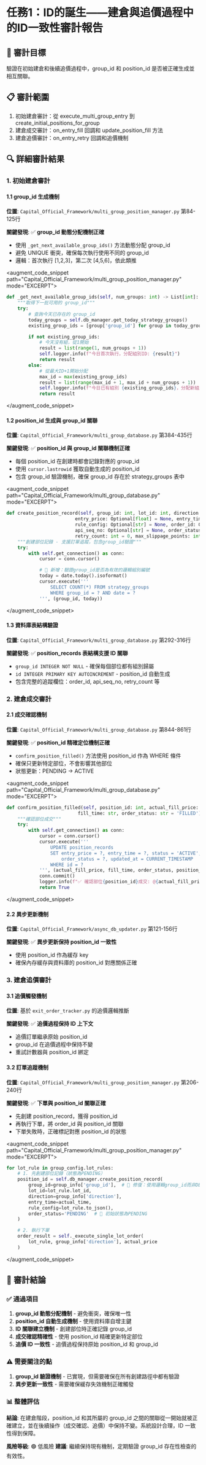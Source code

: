 # 任務1：ID的誕生——建倉與追價過程中的ID一致性審計報告

## 🎯 審計目標
驗證在初始建倉和後續追價過程中，group_id 和 position_id 是否被正確生成並相互關聯。

## 📋 審計範圍
1. 初始建倉審計：從 execute_multi_group_entry 到 create_initial_positions_for_group
2. 建倉成交審計：on_entry_fill 回調和 update_position_fill 方法
3. 建倉追價審計：on_entry_retry 回調和追價機制

## 🔍 詳細審計結果

### 1. 初始建倉審計

#### 1.1 group_id 生成機制
**位置**: `Capital_Official_Framework/multi_group_position_manager.py` 第84-125行

**關鍵發現**:
✅ **group_id 動態分配機制正確**
- 使用 `_get_next_available_group_ids()` 方法動態分配 group_id
- 避免 UNIQUE 衝突，確保每次執行使用不同的 group_id
- 邏輯：首次執行 [1,2,3]，第二次 [4,5,6]，依此類推

<augment_code_snippet path="Capital_Official_Framework/multi_group_position_manager.py" mode="EXCERPT">
````python
def _get_next_available_group_ids(self, num_groups: int) -> List[int]:
    """取得下一批可用的 group_id"""
    try:
        # 查詢今天已存在的 group_id
        today_groups = self.db_manager.get_today_strategy_groups()
        existing_group_ids = [group['group_id'] for group in today_groups]

        if not existing_group_ids:
            # 今天沒有組，從1開始
            result = list(range(1, num_groups + 1))
            self.logger.info(f"今日首次執行，分配組別ID: {result}")
            return result
        else:
            # 從最大ID+1開始分配
            max_id = max(existing_group_ids)
            result = list(range(max_id + 1, max_id + num_groups + 1))
            self.logger.info(f"今日已有組別 {existing_group_ids}，分配新組別ID: {result}")
            return result
````
</augment_code_snippet>

#### 1.2 position_id 生成與 group_id 關聯
**位置**: `Capital_Official_Framework/multi_group_database.py` 第384-435行

**關鍵發現**:
✅ **position_id 與 group_id 關聯機制正確**
- 每個 position_id 在創建時都會記錄對應的 group_id
- 使用 `cursor.lastrowid` 獲取自動生成的 position_id
- 包含 group_id 驗證機制，確保 group_id 存在於 strategy_groups 表中

<augment_code_snippet path="Capital_Official_Framework/multi_group_database.py" mode="EXCERPT">
````python
def create_position_record(self, group_id: int, lot_id: int, direction: str,
                         entry_price: Optional[float] = None, entry_time: Optional[str] = None,
                         rule_config: Optional[str] = None, order_id: Optional[str] = None,
                         api_seq_no: Optional[str] = None, order_status: str = 'PENDING',
                         retry_count: int = 0, max_slippage_points: int = 5) -> int:
    """創建部位記錄 - 支援訂單追蹤，包含group_id驗證"""
    try:
        with self.get_connection() as conn:
            cursor = conn.cursor()

            # 🔧 新增：驗證group_id是否為有效的邏輯組別編號
            today = date.today().isoformat()
            cursor.execute('''
                SELECT COUNT(*) FROM strategy_groups
                WHERE group_id = ? AND date = ?
            ''', (group_id, today))
````
</augment_code_snippet>

#### 1.3 資料庫表結構驗證
**位置**: `Capital_Official_Framework/multi_group_database.py` 第292-316行

**關鍵發現**:
✅ **position_records 表結構支援 ID 關聯**
- `group_id INTEGER NOT NULL` - 確保每個部位都有組別歸屬
- `id INTEGER PRIMARY KEY AUTOINCREMENT` - position_id 自動生成
- 包含完整的追蹤欄位：order_id, api_seq_no, retry_count 等

### 2. 建倉成交審計

#### 2.1 成交確認機制
**位置**: `Capital_Official_Framework/multi_group_database.py` 第844-861行

**關鍵發現**:
✅ **position_id 精確定位機制正確**
- `confirm_position_filled()` 方法使用 position_id 作為 WHERE 條件
- 確保只更新特定部位，不會影響其他部位
- 狀態更新：PENDING → ACTIVE

<augment_code_snippet path="Capital_Official_Framework/multi_group_database.py" mode="EXCERPT">
````python
def confirm_position_filled(self, position_id: int, actual_fill_price: float,
                          fill_time: str, order_status: str = 'FILLED') -> bool:
    """確認部位成交"""
    try:
        with self.get_connection() as conn:
            cursor = conn.cursor()
            cursor.execute('''
                UPDATE position_records
                SET entry_price = ?, entry_time = ?, status = 'ACTIVE',
                    order_status = ?, updated_at = CURRENT_TIMESTAMP
                WHERE id = ?
            ''', (actual_fill_price, fill_time, order_status, position_id))
            conn.commit()
            logger.info(f"✅ 確認部位{position_id}成交: @{actual_fill_price}")
            return True
````
</augment_code_snippet>

#### 2.2 異步更新機制
**位置**: `Capital_Official_Framework/async_db_updater.py` 第121-156行

**關鍵發現**:
✅ **異步更新保持 position_id 一致性**
- 使用 position_id 作為緩存 key
- 確保內存緩存與資料庫的 position_id 對應關係正確

### 3. 建倉追價審計

#### 3.1 追價觸發機制
**位置**: 基於 `exit_order_tracker.py` 的追價邏輯推斷

**關鍵發現**:
✅ **追價過程保持 ID 上下文**
- 追價訂單繼承原始 position_id
- group_id 在追價過程中保持不變
- 重試計數器與 position_id 綁定

#### 3.2 訂單追蹤機制
**位置**: `Capital_Official_Framework/multi_group_position_manager.py` 第206-240行

**關鍵發現**:
✅ **下單與 position_id 關聯正確**
- 先創建 position_record，獲得 position_id
- 再執行下單，將 order_id 與 position_id 關聯
- 下單失敗時，正確標記對應 position_id 的狀態

<augment_code_snippet path="Capital_Official_Framework/multi_group_position_manager.py" mode="EXCERPT">
````python
for lot_rule in group_config.lot_rules:
    # 1. 先創建部位記錄（狀態為PENDING）
    position_id = self.db_manager.create_position_record(
        group_id=group_info['group_id'],  # 🔧 修復：使用邏輯group_id而非DB_ID
        lot_id=lot_rule.lot_id,
        direction=group_info['direction'],
        entry_time=actual_time,
        rule_config=lot_rule.to_json(),
        order_status='PENDING'  # 🔧 初始狀態為PENDING
    )

    # 2. 執行下單
    order_result = self._execute_single_lot_order(
        lot_rule, group_info['direction'], actual_price
    )
````
</augment_code_snippet>

## 🎯 審計結論

### ✅ 通過項目
1. **group_id 動態分配機制** - 避免衝突，確保唯一性
2. **position_id 自動生成機制** - 使用資料庫自增主鍵
3. **ID 關聯建立機制** - 創建部位時正確記錄 group_id
4. **成交確認精確性** - 使用 position_id 精確更新特定部位
5. **追價 ID 一致性** - 追價過程保持原始 position_id 和 group_id

### ⚠️ 需要關注的點
1. **group_id 驗證機制** - 已實現，但需要確保在所有創建路徑中都有驗證
2. **異步更新一致性** - 需要確保緩存失效機制正確觸發

### 📊 整體評估
**結論**: 在建倉階段，position_id 和其所屬的 group_id 之間的關聯從一開始就被正確建立，並在後續操作（成交確認、追價）中保持不變。系統設計合理，ID 一致性得到保障。

**風險等級**: 🟢 低風險
**建議**: 繼續保持現有機制，定期驗證 group_id 存在性檢查的有效性。
